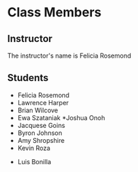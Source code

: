 # Class Members

## Instructor

The instructor's name is Felicia Rosemond

## Students

- Felicia Rosemond
- Lawrence Harper
- Brian Wilcove
- Ewa Szataniak
  \*Joshua Onoh
- Jacquese Goins
- Byron Johnson
- Amy Shropshire
- Kevin Roza
* Luis Bonilla 